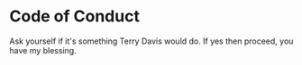 # Code of Conduct

Ask yourself if it's something Terry Davis would do. If yes then proceed, you have my blessing.
